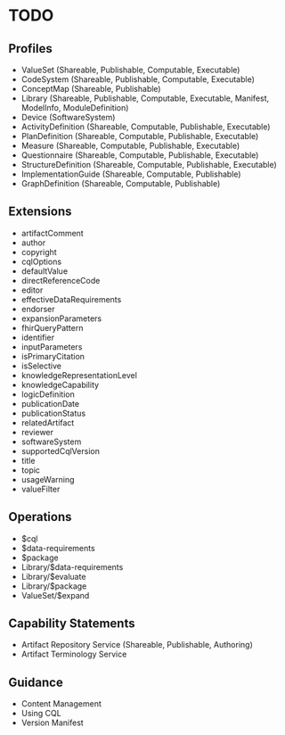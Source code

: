 # TODO

## Profiles

* ValueSet (Shareable, Publishable, Computable, Executable)
* CodeSystem (Shareable, Publishable, Computable, Executable)
* ConceptMap (Shareable, Publishable)
* Library (Shareable, Publishable, Computable, Executable, Manifest, ModelInfo, ModuleDefinition)
* Device (SoftwareSystem)
* ActivityDefinition (Shareable, Computable, Publishable, Executable)
* PlanDefinition (Shareable, Computable, Publishable, Executable)
* Measure (Shareable, Computable, Publishable, Executable)
* Questionnaire (Shareable, Computable, Publishable, Executable)
* StructureDefinition (Shareable, Computable, Publishable, Executable)
* ImplementationGuide (Shareable, Computable, Publishable)
* GraphDefinition (Shareable, Computable, Publishable)

## Extensions

* artifactComment
* author
* copyright
* cqlOptions
* defaultValue
* directReferenceCode
* editor
* effectiveDataRequirements
* endorser
* expansionParameters
* fhirQueryPattern
* identifier
* inputParameters
* isPrimaryCitation
* isSelective
* knowledgeRepresentationLevel
* knowledgeCapability
* logicDefinition
* publicationDate
* publicationStatus
* relatedArtifact
* reviewer
* softwareSystem
* supportedCqlVersion
* title
* topic
* usageWarning
* valueFilter

## Operations

* $cql
* $data-requirements
* $package
* Library/$data-requirements
* Library/$evaluate
* Library/$package
* ValueSet/$expand

## Capability Statements

* Artifact Repository Service (Shareable, Publishable, Authoring)
* Artifact Terminology Service

## Guidance

* Content Management
* Using CQL
* Version Manifest
